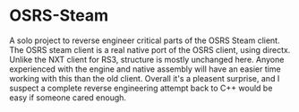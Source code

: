 # OSRS-Steam 
A solo project to reverse engineer critical parts of the OSRS Steam client. The OSRS steam client is a real native port of the OSRS client, using directx.
Unlike the NXT client for RS3, structure is mostly unchanged here. Anyone experienced with the engine and native assembly will have an easier time working 
with this than the old client. Overall it's a pleasent surprise, and I suspect a complete reverse engineering attempt back to C++ would be easy if someone 
cared enough.

